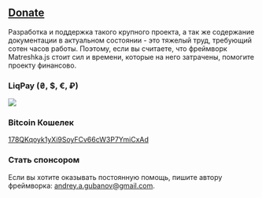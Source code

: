 ## [Donate](#!donate)

Разработка и поддержка такого крупного проекта, а так же содержание документации в актуальном состоянии - это тяжелый труд, требующий сотен часов работы. Поэтому, если вы считаете, что фреймворк Matreshka.js стоит сил и времени, которые на него затрачены, помогите проекту финансово.

### LiqPay (₴, $, €, ₽)

<a href="https://www.liqpay.com/api/3/checkout?data=eyJ2ZXJzaW9uIjozLCJhY3Rpb24iOiJwYXlkb25hdGUiLCJwdWJsaWNfa2V5IjoiaTE1MzAxOTQ4NjA2IiwiYW1vdW50IjoiMjAwIiwiY3VycmVuY3kiOiJVQUgiLCJkZXNjcmlwdGlvbiI6IkRvbmF0ZSIsInR5cGUiOiJkb25hdGUiLCJsYW5ndWFnZSI6ImVuIn0%3D&signature=mvTntsEXOtTvvQE%2FVT8Mej98KmA%3D" target="_blank"><img src="img/liqpay-donate-button.png"></a>

### Bitcoin Кошелек
<a href="bitcoin:178QKqoyk1yXi9SoyFCv66cW3P7YmiCxAd">178QKqoyk1yXi9SoyFCv66cW3P7YmiCxAd</a>

### Стать спонсором
Если вы хотите оказывать постоянную помощь, пишите автору фреймворка: [andrey.a.gubanov@gmail.com](mailto:andrey.a.gubanov@gmail.com).
